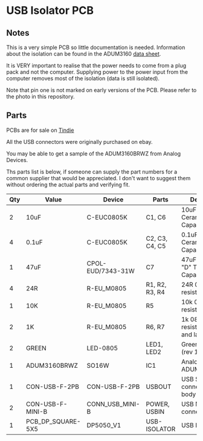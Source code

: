 USB Isolator PCB
================


Notes
-----

This is a very simple PCB so little documentation is needed.  Information
about the isolation can be found in the ADUM3160 [data sheet](http://www.analog.com/en/interface-isolation/digital-isolators/adum3160/products/product.html).

It is VERY important to realise that the power needs to come from a plug
pack and not the computer.  Supplying power to the power input from the
computer removes most of the isolation (data is still isolated).

Note that pin one is not marked on early versions of the PCB. Please refer
to the photo in this repository.

Parts
-----

PCBs are for sale on [Tindie](https://www.tindie.com/products/TomKeddie/usb-isolator-pcb-only/)

All the USB connectors were originally purchased on ebay.

You may be able to get a sample of the ADUM3160BRWZ from Analog Devices.

Ths parts list is below, if someone can supply the part numbers for a common
supplier that would be appreciated.  I don't want to suggest them without
ordering the actual parts and verifying fit.

| Qty | Value | Device | Parts | Description | 
| --- | ----- | ------ | ----- | ----------- | 
| 2 | 10uF | C-EUC0805K | C1, C6 | 10uF 0805 Ceramic Capacitor |
| 4 | 0.1uF | C-EUC0805K | C2, C3, C4, C5 | 0.1uF 0805 Ceramic Capacitor |
| 1 | 47uF | CPOL-EUD/7343-31W | C7 | 47uF 2917 Size "D" Tantalum Capacitor |
| 4 | 24R | R-EU_M0805 | R1, R2, R3, R4 | 24R 0805 5% resistor |
| 1 | 10K | R-EU_M0805 | R5 | 10k 0805 5% resistor |
| 2 | 1K | R-EU_M0805 | R6, R7 | 1k 0805 5% resistor (rev 1.2 and later) |
| 2 | GREEN | LED-0805 | LED1, LED2 | Green 0805 LED (rev 1.2 and later) |
| 1 | ADUM3160BRWZ | SO16W | IC1 | Analog Devices ADUM3160BRWZ | 
| 1 | CON-USB-F-2PB | CON-USB-F-2PB | USBOUT | USB SMD Female connector with 2 body pins | 
| 2 | CON-USB-F-MINI-B | CONN_USB_MINI-B | POWER, USBIN | USB Mini Female connector | 
| 1 | PCB_DP_SQUARE-5X5 | DP5050_V1 | USB-ISOLATOR | USB Isolator PCB |
